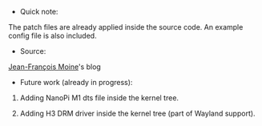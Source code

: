 * Quick note:

The patch files are already applied inside the source code. An example config file is also included. 

* Source:

[Jean-François Moine](http://moinejf.free.fr/)'s blog

* Future work (already in progress):

1) Adding NanoPi M1 dts file inside the kernel tree.

2) Adding H3 DRM driver inside the kernel tree (part of Wayland support).
